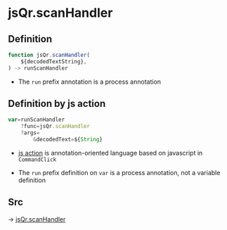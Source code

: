 # jsQr.scanHandler

## Definition

```js.js
function jsQr.scanHandler(
	${decodedTextString},
) -> runScanHandler
```

- The `run` prefix annotation is a process annotation
## Definition by js action

```js.js
var=runScanHandler
	?func=jsQr.scanHandler
	?args=
		&decodedText=${String}
```

- [js action](#) is annotation-oriented language based on javascript in `CommandClick`

- The `run` prefix definition on `var` is a process annotation, not a variable definition

## Src

-> [jsQr.scanHandler](https://github.com/puutaro/CommandClick/blob/master/app/src/main/java/com/puutaro/commandclick/fragment_lib/terminal_fragment/js_interface/qr/JsQr.kt#L93)


